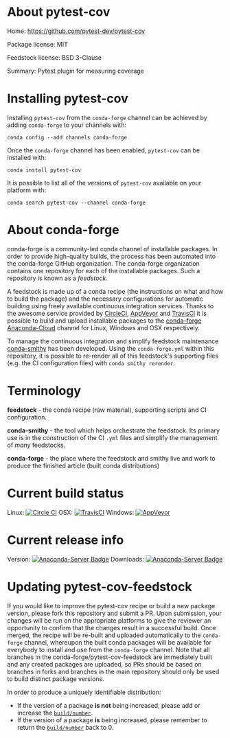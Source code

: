 About pytest-cov
================

Home: https://github.com/pytest-dev/pytest-cov

Package license: MIT

Feedstock license: BSD 3-Clause

Summary: Pytest plugin for measuring coverage



Installing pytest-cov
=====================

Installing `pytest-cov` from the `conda-forge` channel can be achieved by adding `conda-forge` to your channels with:

```
conda config --add channels conda-forge
```

Once the `conda-forge` channel has been enabled, `pytest-cov` can be installed with:

```
conda install pytest-cov
```

It is possible to list all of the versions of `pytest-cov` available on your platform with:

```
conda search pytest-cov --channel conda-forge
```



About conda-forge
=================

conda-forge is a community-led conda channel of installable packages.
In order to provide high-quality builds, the process has been automated into the
conda-forge GitHub organization. The conda-forge organization contains one repository
for each of the installable packages. Such a repository is known as a *feedstock*.

A feedstock is made up of a conda recipe (the instructions on what and how to build
the package) and the necessary configurations for automatic building using freely
available continuous integration services. Thanks to the awesome service provided by
[CircleCI](https://circleci.com/), [AppVeyor](http://www.appveyor.com/)
and [TravisCI](https://travis-ci.org/) it is possible to build and upload installable
packages to the [conda-forge](https://anaconda.org/conda-forge)
[Anaconda-Cloud](http://docs.anaconda.org/) channel for Linux, Windows and OSX respectively.

To manage the continuous integration and simplify feedstock maintenance
[conda-smithy](http://github.com/conda-forge/conda-smithy) has been developed.
Using the ``conda-forge.yml`` within this repository, it is possible to re-render all of
this feedstock's supporting files (e.g. the CI configuration files) with ``conda smithy rerender``.


Terminology
===========

**feedstock** - the conda recipe (raw material), supporting scripts and CI configuration.

**conda-smithy** - the tool which helps orchestrate the feedstock.
                   Its primary use is in the construction of the CI ``.yml`` files
                   and simplify the management of *many* feedstocks.

**conda-forge** - the place where the feedstock and smithy live and work to
                  produce the finished article (built conda distributions)

Current build status
====================

Linux: [![Circle CI](https://circleci.com/gh/conda-forge/pytest-cov-feedstock.svg?style=shield)](https://circleci.com/gh/conda-forge/pytest-cov-feedstock)
OSX: [![TravisCI](https://travis-ci.org/conda-forge/pytest-cov-feedstock.svg?branch=master)](https://travis-ci.org/conda-forge/pytest-cov-feedstock)
Windows: [![AppVeyor](https://ci.appveyor.com/api/projects/status/github/conda-forge/pytest-cov-feedstock?svg=True)](https://ci.appveyor.com/project/conda-forge/pytest-cov-feedstock/branch/master)

Current release info
====================
Version: [![Anaconda-Server Badge](https://anaconda.org/conda-forge/pytest-cov/badges/version.svg)](https://anaconda.org/conda-forge/pytest-cov)
Downloads: [![Anaconda-Server Badge](https://anaconda.org/conda-forge/pytest-cov/badges/downloads.svg)](https://anaconda.org/conda-forge/pytest-cov)


Updating pytest-cov-feedstock
=============================

If you would like to improve the pytest-cov recipe or build a new
package version, please fork this repository and submit a PR. Upon submission,
your changes will be run on the appropriate platforms to give the reviewer an
opportunity to confirm that the changes result in a successful build. Once
merged, the recipe will be re-built and uploaded automatically to the
`conda-forge` channel, whereupon the built conda packages will be available for
everybody to install and use from the `conda-forge` channel.
Note that all branches in the conda-forge/pytest-cov-feedstock are
immediately built and any created packages are uploaded, so PRs should be based
on branches in forks and branches in the main repository should only be used to
build distinct package versions.

In order to produce a uniquely identifiable distribution:
 * If the version of a package **is not** being increased, please add or increase
   the [``build/number``](http://conda.pydata.org/docs/building/meta-yaml.html#build-number-and-string).
 * If the version of a package **is** being increased, please remember to return
   the [``build/number``](http://conda.pydata.org/docs/building/meta-yaml.html#build-number-and-string)
   back to 0.
